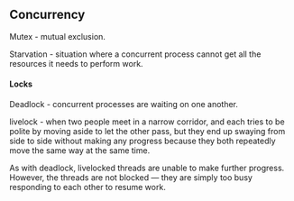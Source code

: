 Concurrency
-

Mutex - mutual exclusion.

Starvation - situation where a concurrent process cannot get all the resources
it needs to perform work.

#### Locks

Deadlock - concurrent processes are waiting on one another.

livelock - when two people meet in a narrow corridor,
and each tries to be polite by moving aside to let the other pass,
but they end up swaying from side to side without making any progress
because they both repeatedly move the same way at the same time.

As with deadlock, livelocked threads are unable to make further progress.
However, the threads are not blocked — they are simply too busy responding to each other to resume work.
